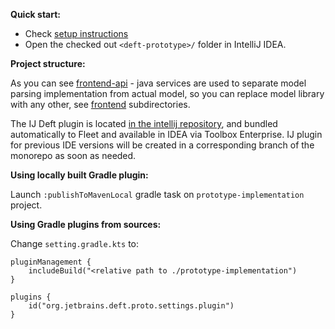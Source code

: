 **Quick start:**

* Check [setup instructions](docs/Setup.md)
* Open the checked out `<deft-prototype>/` folder in IntelliJ IDEA.

**Project structure:**

As you can see [frontend-api](prototype-implementation/frontend-api) - java services are used to separate
model parsing implementation from actual model, so you can replace model library
with any other, see [frontend](prototype-implementation/frontend) subdirectories.

The IJ Deft plugin is located [in the intellij repository](https://jetbrains.team/p/ij/repositories/intellij/files/d938effc4b30bb213b939051ceec78bf4e0c2e6d/plugins/deft), and bundled automatically
to Fleet and available in IDEA via Toolbox Enterprise.
IJ plugin for previous IDE versions will be created in a corresponding branch of the monorepo
as soon as needed.

**Using locally built Gradle plugin:**

Launch `:publishToMavenLocal` gradle task on `prototype-implementation` project.

**Using Gradle plugins from sources:**  

Change `setting.gradle.kts` to:

```kotiln
pluginManagement {
    includeBuild("<relative path to ./prototype-implementation")
}

plugins {
    id("org.jetbrains.deft.proto.settings.plugin")
}
```
